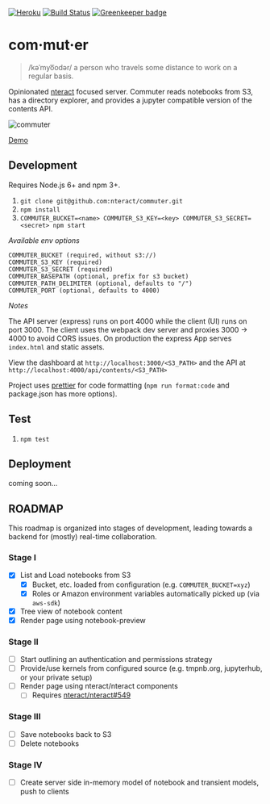 [![Heroku](https://heroku-badge.herokuapp.com/?app=nteract-commuter&svg=1)](https://nteract-commuter.herokuapp.com/)
[![Build Status](https://travis-ci.org/nteract/commuter.svg?branch=master)](https://travis-ci.org/nteract/commuter)
[![Greenkeeper badge](https://badges.greenkeeper.io/nteract/commuter.svg)](https://greenkeeper.io/)


# com·mut·er

> /kəˈmyo͞odər/
> a person who travels some distance to work on a regular basis.

Opinionated [nteract](https://nteract.io) focused server. Commuter reads notebooks from S3, has a directory explorer, and provides a jupyter compatible version of the contents API.

![commuter](https://cloud.githubusercontent.com/assets/836375/23089382/e330effa-f53c-11e6-85d0-7561ccdbe163.gif)

[Demo](https://nteract-commuter.herokuapp.com/)

## Development
Requires Node.js 6+ and npm 3+.

1. `git clone git@github.com:nteract/commuter.git`
1. `npm install`
1. `COMMUTER_BUCKET=<name> COMMUTER_S3_KEY=<key> COMMUTER_S3_SECRET=<secret> npm start`

*Available env options*

```
COMMUTER_BUCKET (required, without s3://)
COMMUTER_S3_KEY (required)
COMMUTER_S3_SECRET (required)
COMMUTER_BASEPATH (optional, prefix for s3 bucket)
COMMUTER_PATH_DELIMITER (optional, defaults to "/")
COMMUTER_PORT (optional, defaults to 4000)
```

*Notes*

The API server (express) runs on port 4000 while the client (UI) runs on port 3000. The client uses the webpack dev server and proxies 3000 -> 4000 to avoid CORS issues. On production the express App serves `index.html` and static assets.

View the dashboard at `http://localhost:3000/<S3_PATH>` and the API at `http://localhost:4000/api/contents/<S3_PATH>`

Project uses [prettier](https://github.com/jlongster/prettier) for code formatting (`npm run format:code` and package.json has more options).

## Test
1. `npm test`

## Deployment

coming soon...

## ROADMAP

This roadmap is organized into stages of development, leading towards a backend for (mostly) real-time collaboration.

### Stage I

- [x] List and Load notebooks from S3
  - [x] Bucket, etc. loaded from configuration (e.g. `COMMUTER_BUCKET=xyz`)
  - [x] Roles or Amazon environment variables automatically picked up (via `aws-sdk`)
- [x] Tree view of notebook content
- [x] Render page using notebook-preview

### Stage II

- [ ] Start outlining an authentication and permissions strategy
- [ ] Provide/use kernels from configured source (e.g. tmpnb.org, jupyterhub, or your private setup)
- [ ] Render page using nteract/nteract components
  - [ ] Requires [nteract/nteract#549](https://github.com/nteract/nteract/issues/549)

### Stage III

- [ ] Save notebooks back to S3
- [ ] Delete notebooks

### Stage IV

- [ ] Create server side in-memory model of notebook and transient models, push to clients
